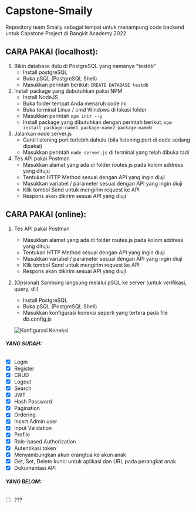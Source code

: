 # Capstone-Smaily

Repository team Smaily sebagai tempat untuk menampung code backend untuk Capstone Project di Bangkit Academy 2022

## CARA PAKAI (localhost):
1. Bikin database dulu di PostgreSQL yang namanya "testdb"
   - Install postgreSQL
   - Buka pSQL (PostgreSQL Shell)
   - Masukkan perintah berikut: ```CREATE DATABASE testdb```
2. Install package yang dubutuhkan pakai NPM
   - Install NodeJS
   - Buka folder tempat Anda menaruh code ini
   - Buka terminal Linux / cmd Windows di lokasi folder
   - Masukkan perintah ```npm init --y```
   - Install package yang dibutuhkan dengan perintah berikut: ```npm install package-name1 package-name2 package-nameN```
3. Jalankan node server.js
   - Ganti listening port terlebih dahulu (bila listening port di code sedang dipakai)
   - Masukkan perintah ```node server.js``` di terminal yang telah dibuka tadi
4. Tes API pakai Postman
   - Masukkan alamat yang ada di folder routes.js pada kolom address yang dituju
   - Tentukan HTTP Method sesuai dengan API yang ingin diuji
   - Masukkan variabel / parameter sesuai dengan API yang ingin diuji
   - Klik tombol Send untuk mengirim request ke API
   - Respons akan dikirim sesuai API yang diuji

## CARA PAKAI (online):
1. Tes API pakai Postman
   - Masukkan alamat yang ada di folder routes.js pada kolom address yang dituju
   - Tentukan HTTP Method sesuai dengan API yang ingin diuji
   - Masukkan variabel / parameter sesuai dengan API yang ingin diuji
   - Klik tombol Send untuk mengirim request ke API
   - Respons akan dikirim sesuai API yang diuji
2. (Opsional) Sambung langsung melalui pSQL ke server (untuk verifikasi, query, dll)
   - Install PostgreSQL
   - Buka pSQL (PostgreSQL Shell)
   - Masukkan konfigurasi koneksi seperti yang tertera pada file db.config.js
   
   ![Konfigurasi Koneksi](https://user-images.githubusercontent.com/69382273/172047643-8b0c76d9-d1a1-4694-8d6e-e94abe046dd7.png)


###### **YANG SUDAH:**
- [x] Login
- [x] Register
- [x] CRUD
- [x] Logout
- [x] Search
- [x] JWT
- [x] Hash Password
- [x] Pagination
- [x] Ordering
- [x] Insert Admin user
- [x] Input Validation
- [x] Profile
- [x] Role-based Authorization
- [x] Autentikasi token
- [x] Menyambungkan akun orangtua ke akun anak
- [x] Get, Set, Delete kunci untuk aplikasi dan URL pada perangkat anak
- [x] Dokumentasi API

###### **YANG BELOM:**
- [ ] ???
